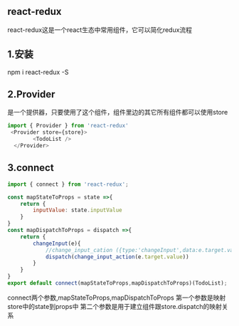 ## react-redux

react-redux这是一个react生态中常用组件，它可以简化redux流程

## 1.安装
npm i react-redux -S


## 2.Provider
<Provider>是一个提供器，只要使用了这个组件，组件里边的其它所有组件都可以使用store
```javascript
import { Provider } from 'react-redux'
 <Provider store={store}>
        <TodoList />
  </Provider>
```

## 3.connect
```javascript
import { connect } from 'react-redux';

const mapStateToProps = state =>{
    return {
        inputValue: state.inputValue
    }
}
const mapDispatchToProps = dispatch =>{
    return {
        changeInput(e){
            //change_input_cation ({type:'changeInput',data:e.target.value})
            dispatch(change_input_action(e.target.value))
        }
    }
}
export default connect(mapStateToProps,mapDispatchToProps)(TodoList);
```

connect两个参数,mapStateToProps,mapDispatchToProps
第一个参数是映射store中的state到props中
第二个参数是用于建立组件跟store.dispatch的映射关系
